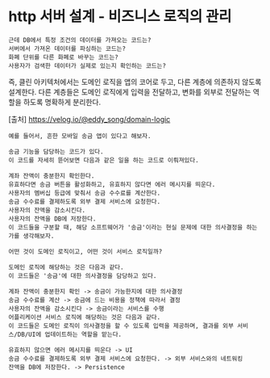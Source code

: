# http 서버 설계 - 비즈니스 로직의 관리

```
근데 DB에서 특정 조건의 데이터를 가져오는 코드는?
서버에서 가져온 데이터를 파싱하는 코드는?
화폐 단위를 다른 화폐로 바꾸는 코드는?
사용자가 검색한 데이터가 실제로 있는지 확인하는 코드는?
```

즉, 클린 아키텍처에서는 도메인 로직을 앱의 코어로 두고, 다른 계층에 의존하지 않도록 설계한다.
다른 계층들은 도메인 로직에게 입력을 전달하고, 변화를 외부로 전달하는 역할을 하도록 명확하게 분리한다.

[출처]
https://velog.io/@eddy_song/domain-logic

```
예를 들어서, 흔한 모바일 송금 앱이 있다고 해보자.

송금 기능을 담당하는 코드가 있다.
이 코드를 자세히 뜯어보면 다음과 같은 일을 하는 코드로 이뤄져있다.

계좌 잔액이 충분한지 확인한다.
유효하다면 송금 버튼을 활성화하고, 유효하지 않다면 에러 메시지를 띄운다.
사용자의 멤버십 등급에 맞춰서 송금 수수료를 계산한다.
송금 수수료를 결제하도록 외부 결제 서비스에 요청한다.
사용자의 잔액을 감소시킨다.
사용자의 잔액을 DB에 저장한다.
이 코드들을 구분할 때, 해당 소프트웨어가 '송금'이라는 현실 문제에 대한 의사결정을 하는가를 생각해보자.

어떤 것이 도메인 로직이고, 어떤 것이 서비스 로직일까?

도메인 로직에 해당하는 것은 다음과 같다.
이 코드들은 '송금'에 대한 의사결정을 담당하고 있다.

계좌 잔액이 충분한지 확인 -> 송금이 가능한지에 대한 의사결정
송금 수수료를 계산 -> 송금에 드는 비용을 정책에 따라서 결정
사용자의 잔액을 감소시킨다 -> 송금이라는 서비스를 수행
어플리케이션 서비스 로직에 해당하는 것은 다음과 같다.
이 코드들은 도메인 로직이 의사결정을 할 수 있도록 입력을 제공하며, 결과를 외부 서비스/DB/UI에 업데이트하는 역할을 맡는다.

유효하지 않으면 에러 메시지를 띄운다 -> UI
송금 수수료를 결제하도록 외부 결제 서비스에 요청한다. -> 외부 서비스와의 네트워킹
잔액을 DB에 저장한다. -> Persistence
```
